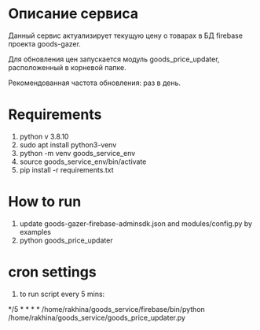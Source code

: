 # Описание сервиса

Данный сервис актуализирует текущую цену о товарах в БД firebase проекта goods-gazer.

Для обновления цен запускается модуль goods_price_updater, расположенный в корневой папке.

Рекомендованная частота обновления: раз в день.

# Requirements

1. python v 3.8.10
2. sudo apt install python3-venv
3. python -m venv goods_service_env
4. source goods_service_env/bin/activate
5. pip install -r requirements.txt

# How to run

1. update goods-gazer-firebase-adminsdk.json and modules/config.py by examples
2. python goods_price_updater

# cron settings

1. to run script every 5 mins:

*/5 * * * * /home/rakhina/goods_service/firebase/bin/python   /home/rakhina/goods_service/goods_price_updater.py
